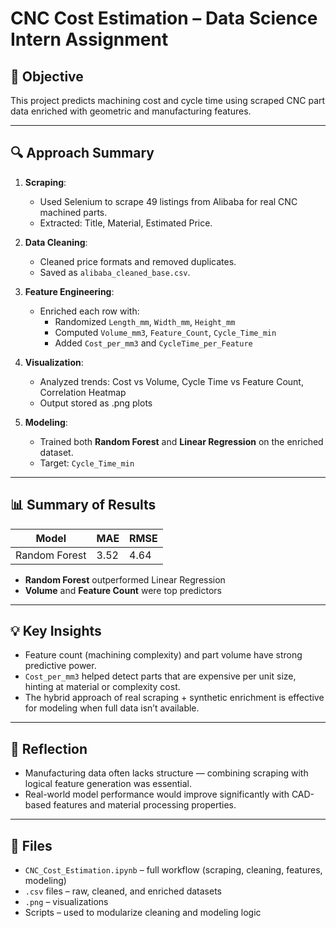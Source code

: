 # CNC Cost Estimation – Data Science Intern Assignment

## 📌 Objective

This project predicts machining cost and cycle time using scraped CNC part data enriched with geometric and manufacturing features.

---

## 🔍 Approach Summary

1. **Scraping**:
   - Used Selenium to scrape 49 listings from Alibaba for real CNC machined parts.
   - Extracted: Title, Material, Estimated Price.

2. **Data Cleaning**:
   - Cleaned price formats and removed duplicates.
   - Saved as `alibaba_cleaned_base.csv`.

3. **Feature Engineering**:
   - Enriched each row with:
     - Randomized `Length_mm`, `Width_mm`, `Height_mm`
     - Computed `Volume_mm3`, `Feature_Count`, `Cycle_Time_min`
     - Added `Cost_per_mm3` and `CycleTime_per_Feature`

4. **Visualization**:
   - Analyzed trends: Cost vs Volume, Cycle Time vs Feature Count, Correlation Heatmap
   - Output stored as .png plots

5. **Modeling**:
   - Trained both **Random Forest** and **Linear Regression** on the enriched dataset.
   - Target: `Cycle_Time_min`

---

## 📊 Summary of Results

| Model | MAE | RMSE |
|-------|-----|------|
| Random Forest | 3.52 | 4.64 |

- **Random Forest** outperformed Linear Regression
- **Volume** and **Feature Count** were top predictors

---

## 💡 Key Insights

- Feature count (machining complexity) and part volume have strong predictive power.
- `Cost_per_mm3` helped detect parts that are expensive per unit size, hinting at material or complexity cost.
- The hybrid approach of real scraping + synthetic enrichment is effective for modeling when full data isn’t available.

---

## 🧠 Reflection

- Manufacturing data often lacks structure — combining scraping with logical feature generation was essential.
- Real-world model performance would improve significantly with CAD-based features and material processing properties.

---

## 📂 Files

- `CNC_Cost_Estimation.ipynb` – full workflow (scraping, cleaning, features, modeling)
- `.csv` files – raw, cleaned, and enriched datasets
- `.png` – visualizations
- Scripts – used to modularize cleaning and modeling logic

